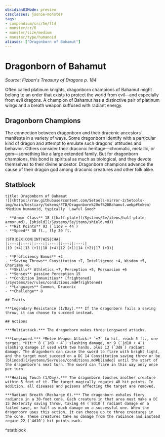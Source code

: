 ```yaml
---
obsidianUIMode: preview
cssclasses: json5e-monster
tags:
- compendium/src/5e/ftd
- monster/cr/8
- monster/size/medium
- monster/type/humanoid
aliases: ["Dragonborn of Bahamut"]
---
```

# Dragonborn of Bahamut
*Source: Fizban's Treasury of Dragons p. 184*  

Often called platinum knights, dragonborn champions of Bahamut might belong to an order that exists to protect the world from evil—and especially from evil dragons. A champion of Bahamut has a distinctive pair of platinum wings and a breath weapon suffused with radiant energy.

## Dragonborn Champions

The connection between dragonborn and their draconic ancestors manifests in a variety of ways. Some dragonborn identify with a particular kind of dragon and attempt to emulate such dragons' attitudes and behavior. Others consider their draconic heritage—chromatic, metallic, or gem—something like a large extended family. But for dragonborn champions, this bond is spiritual as much as biological, and they devote themselves to their divine ancestor. Dragonborn champions advance the cause of their dragon god among draconic creatures and other folk alike.

## Statblock

```ad-statblock
title: Dragonborn of Bahamut
![](https://raw.githubusercontent.com/5etools-mirror-2/5etools-img/main/bestiary/tokens/FTD/Dragonborn%20of%20Bahamut.webp#token)
*Medium humanoid, typically  Lawful Good*

- **Armor Class** 18 ([half plate](/Systems/5e/items/half-plate-armor.md), [shield](/Systems/5e/items/shield.md))
- **Hit Points** 93 (`11d8 + 44`)
- **Speed** 30 ft., fly 30 ft.

|STR|DEX|CON|INT|WIS|CHA|
|:---:|:---:|:---:|:---:|:---:|:---:|
|19 (+4)|13 (+1)|18 (+4)|12 (+1)|14 (+2)|17 (+3)|

- **Proficiency Bonus** +3
- **Saving Throws** Constitution +7, Intelligence +4, Wisdom +5, Charisma +6
- **Skills** Athletics +7, Perception +5, Persuasion +6
- **Senses** passive Perception 15
- **Condition Immunities** [frightened](/Systems/5e/rules/conditions.md#frightened)
- **Languages** Common, Draconic
- **Challenge** 8

## Traits

***Legendary Resistance (1/Day).*** If the dragonborn fails a saving throw, it can choose to succeed instead.

## Actions

***Multiattack.*** The dragonborn makes three Longsword attacks.

***Longsword.*** *Melee Weapon Attack:* `+7` to hit, reach 5 ft., one target. *Hit:* 8 (`1d8 + 4`) slashing damage, or 9 (`1d10 + 4`) slashing damage if used with two hands, plus 13 (`3d8`) radiant damage. The dragonborn can cause the sword to flare with bright light, and the target must succeed on a DC 14 Constitution saving throw or be [blinded](/Systems/5e/rules/conditions.md#blinded) until the start of the dragonborn's next turn. The sword can flare in this way only once per turn.

***Healing Touch (1/Day).*** The dragonborn touches another creature within 5 feet of it. The target magically regains 40 hit points. In addition, all diseases and poisons affecting the target are removed.

***Radiant Breath (Recharge 6).*** The dragonborn exhales fiery radiance in a 30-foot cone. Each creature in that area must make a DC 15 Dexterity saving throw, taking 44 (`8d10`) radiant damage on a failed save, or half as much damage on a successful one. When the dragonborn uses this action, it can choose up to three creatures in the cone. These creatures take no damage from the radiance and instead regain 22 (`4d10`) hit points each.
```
^statblock